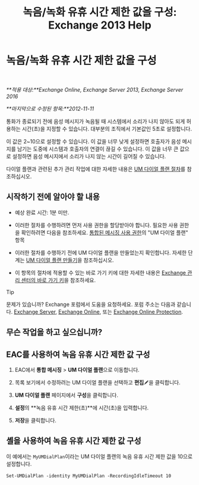 ﻿---
title: '녹음/녹화 유휴 시간 제한 값을 구성: Exchange 2013 Help'
TOCTitle: 녹음/녹화 유휴 시간 제한 값을 구성
ms:assetid: a7fb9a09-fde9-447d-ad2c-95598405e99b
ms:mtpsurl: https://technet.microsoft.com/ko-kr/library/Ee423550(v=EXCHG.150)
ms:contentKeyID: 50483899
ms.date: 05/22/2018
mtps_version: v=EXCHG.150
ms.translationtype: MT
---

# 녹음/녹화 유휴 시간 제한 값을 구성

 

_**적용 대상:**Exchange Online, Exchange Server 2013, Exchange Server 2016_

_**마지막으로 수정된 항목:**2012-11-11_

통화가 종료되기 전에 음성 메시지가 녹음될 때 시스템에서 소리가 나지 않아도 되게 허용하는 시간(초)을 지정할 수 있습니다. 대부분의 조직에서 기본값인 5초로 설정합니다.

이 값은 2~10으로 설정할 수 있습니다. 이 값을 너무 낮게 설정하면 호출자가 음성 메시지를 남기는 도중에 시스템과 호출자의 연결이 끊길 수 있습니다. 이 값을 너무 큰 값으로 설정하면 음성 메시지에서 소리가 나지 않는 시간이 길어질 수 있습니다.

다이얼 플랜과 관련된 추가 관리 작업에 대한 자세한 내용은 [UM 다이얼 플랜 절차](um-dial-plan-procedures-exchange-2013-help.md)를 참조하십시오.

## 시작하기 전에 알아야 할 내용

  - 예상 완료 시간: 1분 미만.

  - 이러한 절차를 수행하려면 먼저 사용 권한을 할당받아야 합니다. 필요한 사용 권한을 확인하려면 다음을 참조하세요. [통합된 메시징 사용 권한](unified-messaging-permissions-exchange-2013-help.md)의 "UM 다이얼 플랜" 항목

  - 이러한 절차를 수행하기 전에 UM 다이얼 플랜을 만들었는지 확인합니다. 자세한 단계는 [UM 다이얼 플랜 만들기](create-a-um-dial-plan-exchange-2013-help.md)을 참조하십시오.

  - 이 항목의 절차에 적용할 수 있는 바로 가기 키에 대한 자세한 내용은 [Exchange 관리 센터의 바로 가기 키](keyboard-shortcuts-in-the-exchange-admin-center-exchange-online-protection-help.md)을 참조하세요.


> [!TIP]
> 문제가 있습니까? Exchange 포럼에서 도움을 요청하세요. 포럼 주소는 다음과 같습니다. <A href="https://go.microsoft.com/fwlink/p/?linkid=60612">Exchange Server</A>, <A href="https://go.microsoft.com/fwlink/p/?linkid=267542">Exchange Online</A>, 또는 <A href="https://go.microsoft.com/fwlink/p/?linkid=285351">Exchange Online Protection</A>.



## 무슨 작업을 하고 싶으십니까?

## EAC를 사용하여 녹음 유휴 시간 제한 값 구성

1.  EAC에서 **통합 메시징** \> **UM 다이얼 플랜**으로 이동합니다.

2.  목록 보기에서 수정하려는 UM 다이얼 플랜을 선택하고 **편집**![편집 아이콘](images/JJ218640.6f53ccb2-1f13-4c02-bea0-30690e6ea71d(EXCHG.150).gif "편집 아이콘")을 클릭합니다.

3.  **UM 다이얼 플랜** 페이지에서 **구성**을 클릭합니다.

4.  **설정**의 **녹음 유휴 시간 제한(초)**에 시간(초)을 입력합니다.

5.  **저장**을 클릭합니다.

## 셸을 사용하여 녹음 유휴 시간 제한 값 구성

이 예에서는 `MyUMDialPlan`이라는 UM 다이얼 플랜의 녹음 유휴 시간 제한 값을 10으로 설정합니다.

    Set-UMDialPlan -identity MyUMDialPlan -RecordingIdleTimeout 10

